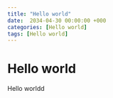 ```yaml
---
title: "Hello world"
date:  2034-04-30 00:00:00 +000
categories: [Hello world]
tags: [Hello world]
---
```


# Hello world

Hello worldd